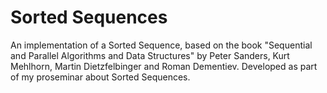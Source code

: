 # Sorted Sequences

An implementation of a Sorted Sequence, based on the book "Sequential and Parallel Algorithms and Data Structures" by Peter Sanders, Kurt Mehlhorn, Martin Dietzfelbinger and Roman Dementiev.
Developed as part of my proseminar about Sorted Sequences.
